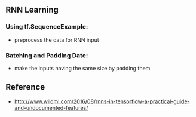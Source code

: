 ## RNN Learning
### Using tf.SequenceExample: 
* preprocess the data for RNN input 
### Batching and Padding Date:
* make the inputs having the same size by padding them

## Reference
* http://www.wildml.com/2016/08/rnns-in-tensorflow-a-practical-guide-and-undocumented-features/

